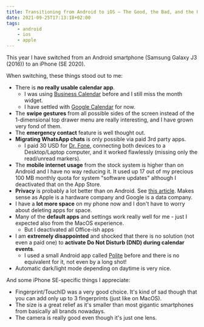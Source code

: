 ```yaml
---
title: Transitioning from Android to iOS — The Good, the Bad, and the Ugly
date: 2021-09-25T17:13:18+02:00
tags:
    - android
    - ios
    - apple
---
```


This year I have switched from an Android smartphone (Samsung Galaxy J3 (2016)) to an iPhone (SE 2020).

When switching, these things stood out to me:

* There is **no really usable calendar app**.
    * I was using [Business Calendar](https://play.google.com/store/apps/details?id=netgenius.bizcal) before and I still miss the month widget.
    * I have settled with [Google Calendar](https://apps.apple.com/de/app/google-kalender-terminplaner/id909319292) for now.
* The **swipe gestures** from all possible sides of the screen instead of the 1-dimensional top drawer menu are really interesting, and I have grown very fond of them.
* The **emergency contact** feature is well thought out.
* **Migrating WhatsApp chats** is only possible via paid 3rd party apps.
    * I paid 30 USD for [Dr. Fone](https://drfone.wondershare.com/buy/drfone-mac-restore-social-app.html), connecting both devices to a Desktop/Laptop computer, and it worked flawlessly (missing only the read/unread markers).
* The **mobile internet usage** from the stock system is higher than on Android and I have no way reducing it. It used up 17 out of my precious 100 MB monthly quota for system "software updates" although I deactivated that on the App Store.
* **Privacy** is probably a lot better than on Android. See [this article](https://arstechnica.com/gadgets/2021/03/android-sends-20x-more-data-to-google-than-ios-sends-to-apple-study-says/). Makes sense as Apple is a hardware company and Google is a data company.
* I have a **lot more space** on my phone now and I don't have to worry about deleting apps for space.
* Many of the **default apps** and settings work really well for me - just I expected also from the MacOS experience.
    * But I deactivated all Office-ish apps
* I am **extremely disappointed** and shocked that there is no solution (not even a paid one) to **activate Do Not Disturb (DND) during calendar events**.
    * I used a small Android app called [Polite](https://play.google.com/store/apps/details?id=me.camsteffen.polite) before and there is no equivalent for it, not even by a long shot!
* Automatic dark/light mode depending on daytime is very nice.

And some iPhone SE-specific things I appreciate:

* Fingerprint/TouchID was a very good choice. It's kind of sad though that you can add only up to 3 fingerprints (just like on MacOS).
* The size is a great relief as it's smaller than most gigantic smartphones from basically all brands nowadays.
* The camera is really good even though it's just one lens.
